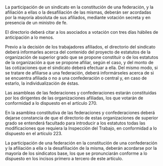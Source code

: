 La participación de un sindicato en la constitución de una federación, y la afiliación a ellas o la desafiliación de las mismas, deberán ser acordadas por la mayoría absoluta de sus afiliados, mediante votación secreta y en presencia de un ministro de fe.

El directorio deberá citar a los asociados a votación con tres días hábiles de anticipación a lo menos.

Previo a la decisión de los trabajadores afiliados, el directorio del sindicato deberá informarles acerca del contenido del proyecto de estatutos de la organización de superior grado que se propone constituir o de los estatutos de la organización a que se propone afiliar, según el caso, y del monto de las cotizaciones que el sindicato deberá efectuar a ella. Del mismo modo, si se tratare de afiliarse a una federación, deberá informárseles acerca de si se encuentra afiliada o no a una confederación o central y, en caso de estarlo, la individualización de éstas.

Las asambleas de las federaciones y confederaciones estarán constituidas por los dirigentes de las organizaciones afiliadas, los que votarán de conformidad a lo dispuesto en el artículo 270.

En la asamblea constitutiva de las federaciones y confederaciones deberá dejarse constancia de que el directorio de estas organizaciones de superior grado se entenderá facultado para introducir a los estatutos todas las modificaciones que requiera la Inspección del Trabajo, en conformidad a lo dispuesto en el artículo 223.

La participación de una federación en la constitución de una confederación y la afiliación a ella o la desafiliación de la misma, deberán acordarse por la mayoría de los sindicatos base, los que se pronunciarán conforme a lo dispuesto en los incisos primero a tercero de este artículo.